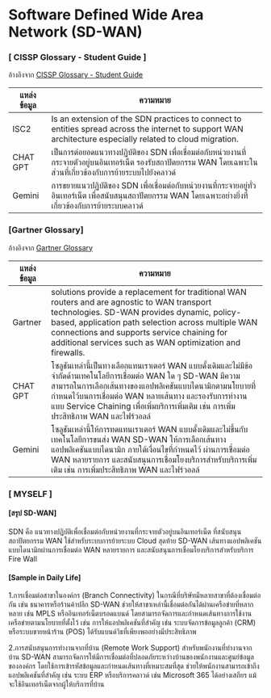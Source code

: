 # Software Defined Wide Area Network (SD-WAN) 

### [ CISSP Glossary - Student Guide ]

อ้างอิงจาก [CISSP Glossary - Student Guide](https://www.isc2.org/certifications/cissp/cissp-student-glossary#s)

| แหล่งข้อมูล | ความหมาย |
| ----------- | -------- |
| ISC2        | Is an extension of the SDN practices to connect to entities spread across the internet to support WAN architecture especially related to cloud migration. |
| CHAT GPT    | เป็นการต่อยอดแนวทางปฏิบัติของ SDN เพื่อเชื่อมต่อกับหน่วยงานที่กระจายตัวอยู่บนอินเทอร์เน็ต รองรับสถาปัตยกรรม WAN โดยเฉพาะในส่วนที่เกี่ยวข้องกับการย้ายระบบไปยังคลาวด์ |
| Gemini      | การขยายแนวปฏิบัติของ SDN เพื่อเชื่อมต่อกับหน่วยงานที่กระจายอยู่ทั่วอินเทอร์เน็ต เพื่อสนับสนุนสถาปัตยกรรม WAN โดยเฉพาะอย่างยิ่งที่เกี่ยวข้องกับการย้ายระบบคลาวด์ |

### [Gartner Glossary]

อ้างอิงจาก [Gartner Glossary](https://www.gartner.com/en/information-technology/glossary/software-defined-wan-sd-wan)

| แหล่งข้อมูล | ความหมาย |
| ----------- | -------- |
| Gartner        | solutions provide a replacement for traditional WAN routers and are agnostic to WAN transport technologies. SD-WAN provides dynamic, policy-based, application path selection across multiple WAN connections and supports service chaining for additional services such as WAN optimization and firewalls. |
| CHAT GPT    | โซลูชันเหล่านี้เป็นทางเลือกแทนเราเตอร์ WAN แบบดั้งเดิมและไม่มีข้อจำกัดด้านเทคโนโลยีการเชื่อมต่อ WAN ใด ๆ SD-WAN มีความสามารถในการเลือกเส้นทางของแอปพลิเคชันแบบไดนามิกตามนโยบายที่กำหนดไว้บนการเชื่อมต่อ WAN หลายเส้นทาง และรองรับการทำงานแบบ Service Chaining เพื่อเพิ่มบริการเพิ่มเติม เช่น การเพิ่มประสิทธิภาพ WAN และไฟร์วอลล์ |
| Gemini      | โซลูชันเหล่านี้ให้การทดแทนเราเตอร์ WAN แบบดั้งเดิมและไม่ขึ้นกับเทคโนโลยีการขนส่ง WAN SD-WAN ให้การเลือกเส้นทางแอปพลิเคชันแบบไดนามิก ภายใต้เงื่อนไขที่กำหนดไว้ ผ่านการเชื่อมต่อ WAN หลายรายการ และสนับสนุนการเชื่อมโยงบริการสำหรับบริการเพิ่มเติม เช่น การเพิ่มประสิทธิภาพ WAN และไฟร์วอลล์ |

### [ MYSELF ]
#### [สรุป SD-WAN]

SDN คือ แนวทางปฏิบัติเพื่อเชื่อมต่อกับหน่วยงานที่กระจายตัวอยู่บนอินเทอร์เน็ต ที่สนับสนุนสถาปัตยกรรม WAN ใช้สำหรับระบบการย้ายระบบ Cloud สุดท้าย SD-WAN เส้นทางแอปพลิเคชันแบบไดนามิกผ่านการเชื่อมต่อ WAN หลายรายการ และสนับสนุนการเชื่อมโยงบริการสำหรับบริการ Fire Wall

#### [Sample in Daily Life]

1.การเชื่อมต่อสาขาในองค์กร (Branch Connectivity)
ในกรณีที่บริษัทมีหลายสาขาที่ต้องเชื่อมต่อกัน เช่น ธนาคารหรือร้านค้าปลีก SD-WAN ช่วยให้สาขาเหล่านี้เชื่อมต่อกันได้ผ่านเครือข่ายที่หลากหลาย เช่น MPLS หรืออินเทอร์เน็ตบรอดแบนด์ โดยสามารถจัดการและกำหนดเส้นทางการใช้งานเครือข่ายตามนโยบายที่ตั้งไว้ เช่น การให้แอปพลิเคชันที่สำคัญ เช่น ระบบจัดการข้อมูลลูกค้า (CRM) หรือระบบขายหน้าร้าน (POS) ได้รับแบนด์วิธที่เพียงพออย่างมีประสิทธิภาพ

2.การสนับสนุนการทำงานจากที่บ้าน (Remote Work Support)
สำหรับพนักงานที่ทำงานจากบ้าน SD-WAN สามารถจัดการให้มีการเชื่อมต่อที่ปลอดภัยระหว่างบ้านของพนักงานและศูนย์ข้อมูลขององค์กร โดยใช้การเข้ารหัสข้อมูลและกำหนดเส้นทางที่เหมาะสมที่สุด ช่วยให้พนักงานสามารถเข้าถึงแอปพลิเคชันที่สำคัญ เช่น ระบบ ERP หรือบริการคลาวด์ เช่น Microsoft 365 ได้อย่างเสถียร แม้จะใช้อินเทอร์เน็ตจากผู้ให้บริการที่บ้าน


